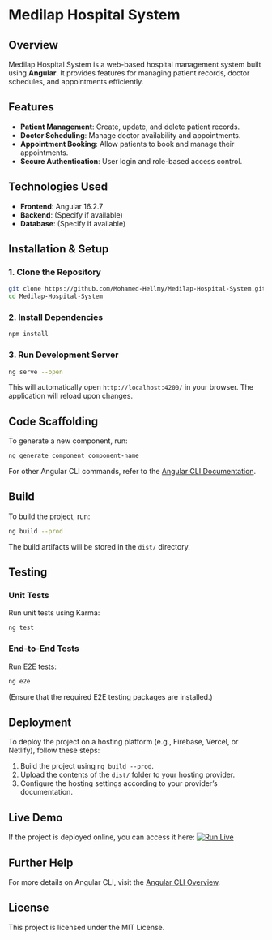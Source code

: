 # Medilap Hospital System

## Overview

Medilap Hospital System is a web-based hospital management system built using **Angular**. It provides features for managing patient records, doctor schedules, and appointments efficiently.

## Features

- **Patient Management**: Create, update, and delete patient records.
- **Doctor Scheduling**: Manage doctor availability and appointments.
- **Appointment Booking**: Allow patients to book and manage their appointments.
- **Secure Authentication**: User login and role-based access control.

## Technologies Used

- **Frontend**: Angular 16.2.7
- **Backend**: (Specify if available)
- **Database**: (Specify if available)

## Installation & Setup

### 1. Clone the Repository

```bash
git clone https://github.com/Mohamed-Hellmy/Medilap-Hospital-System.git
cd Medilap-Hospital-System
```

### 2. Install Dependencies

```bash
npm install
```

### 3. Run Development Server

```bash
ng serve --open
```

This will automatically open `http://localhost:4200/` in your browser. The application will reload upon changes.

## Code Scaffolding

To generate a new component, run:

```bash
ng generate component component-name
```

For other Angular CLI commands, refer to the [Angular CLI Documentation](https://angular.io/cli).

## Build

To build the project, run:

```bash
ng build --prod
```

The build artifacts will be stored in the `dist/` directory.

## Testing

### Unit Tests

Run unit tests using Karma:

```bash
ng test
```

### End-to-End Tests

Run E2E tests:

```bash
ng e2e
```

(Ensure that the required E2E testing packages are installed.)

## Deployment

To deploy the project on a hosting platform (e.g., Firebase, Vercel, or Netlify), follow these steps:

1. Build the project using `ng build --prod`.
2. Upload the contents of the `dist/` folder to your hosting provider.
3. Configure the hosting settings according to your provider’s documentation.

## Live Demo

If the project is deployed online, you can access it here:
[![Run Live](https://img.shields.io/badge/Live-Demo-blue?style=for-the-badge)](https://your-live-demo-link.com)

## Further Help

For more details on Angular CLI, visit the [Angular CLI Overview](https://angular.io/cli).

## License

This project is licensed under the MIT License.
